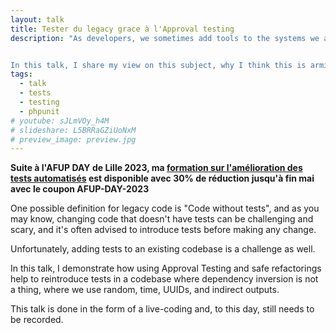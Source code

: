 ```yaml
---
layout: talk
title: Tester du legacy grace à l'Approval testing
description: "As developers, we sometimes add tools to the systems we are working on without thinking twice about the complexity they bring because we pretend to foresee what the future will be or just because we are following the hype. 


In this talk, I share my view on this subject, why I think this is arming projects, and explore a few alternatives to current buzzwords to gain simplicity."
tags:
  - talk
  - tests
  - testing
  - phpunit
# youtube: sJLmVOy_h4M
# slideshare: L5BRRaGZiUoNxM
# preview_image: preview.jpg
---
```


**Suite à l'AFUP DAY de Lille 2023, ma [formation sur l'amélioration des tests automatisés](https://bit.ly/tests-afup-day-2023) est disponible avec 30% de réduction jusqu'à fin mai avec le coupon AFUP-DAY-2023**

One possible definition for legacy code is "Code without tests", and as you may know, changing code that doesn't have tests can be challenging and scary, and it's often advised to introduce tests before making any change.

Unfortunately, adding tests to an existing codebase is a challenge as well.

In this talk, I demonstrate how using Approval Testing and safe refactorings help to reintroduce tests in a codebase where dependency inversion is not a thing, where we use random, time, UUIDs, and indirect outputs.

This talk is done in the form of a live-coding and, to this day, still needs to be recorded.

